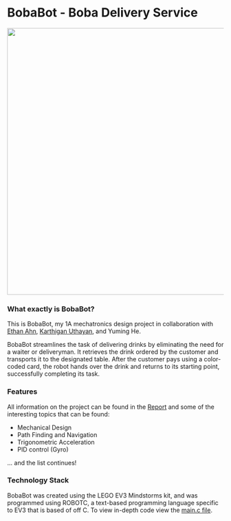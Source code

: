 # BobaBot - Boba Delivery Service
<p align="center">
  <img width="800" height="620" src="https://user-images.githubusercontent.com/71158927/212143756-8539a689-1abd-463c-911c-c39c97690b4b.png">
</p>

### What exactly is BobaBot?
This is BobaBot, my 1A mechatronics design project in collaboration with [Ethan Ahn](https://github.com/Ethan118), [Karthigan Uthayan](https://github.com/KarthiU), and Yuming He. 

BobaBot streamlines the task of delivering drinks by eliminating the need for a waiter or deliveryman. It retrieves the drink ordered by the customer and transports it to the designated table. After the customer pays using a color-coded card, the robot hands over the drink and returns to its starting point, successfully completing its task.


### Features
All information on the project can be found in the [Report](https://github.com/joeymaillette04/BobaBot/blob/main/Final%20Report%20(1).pdf) and some of the  interesting topics that can be found:
* Mechanical Design
* Path Finding and Navigation
* Trigonometric Acceleration
* PID control (Gyro)

...  and the list continues!

### Technology Stack
BobaBot was created using the LEGO EV3 Mindstorms kit, and was programmed using ROBOTC, a text-based programming language specific to EV3 that is based of off C. To view in-depth code view the [main.c file](https://github.com/joeymaillette04/BobaBot/blob/main/main.c).

